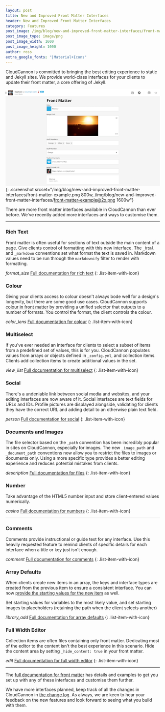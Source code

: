 ```yaml
---
layout: post
title: New and Improved Front Matter Interfaces
header: New and Improved Front Matter Interfaces
category: Features
post_image: /img/blog/new-and-improved-front-matter-interfaces/front-matter-example@2x.png
post_image_type: image/png
post_image_width: 1600
post_image_height: 1000
author: ross
extra_google_fonts: "|Material+Icons"
---
```


CloudCannon is committed to bringing the best editing experience to static and Jekyll sites.
We provide world-class interfaces for your clients to update their front matter, a core offering of Jekyll.

![Example front matter in CloudCannon](/img/blog/new-and-improved-front-matter-interfaces/front-matter-example.png){: .screenshot srcset="/img/blog/new-and-improved-front-matter-interfaces/front-matter-example.png 800w, /img/blog/new-and-improved-front-matter-interfaces/front-matter-example@2x.png 1600w"}

There are more front matter interfaces available in CloudCannon than ever before. We've recently added more interfaces and ways to customise them.

---

### Rich Text

Front matter is often useful for sections of text outside the main content of a page.
Give clients control of formatting with this new interface.
The `_html` and `_markdown` conventions set what format the text is saved in. Markdown values need to be run through the `markdownify` filter to render with formatting.

<i class="material-icons">format_size</i> [Full documentation for rich text](https://docs.cloudcannon.com/editing/front-matter/#rich-text)
{: .list-item-with-icon}

### Colour

Giving your clients access to colour doesn't always bode well for a design's longevity, but there are some good use cases. CloudCannon supports [colour in front matter](https://docs.cloudcannon.com/editing/front-matter/#colour) by providing a unified selector that outputs to a number of formats. You control the format, the client controls the colour.

<i class="material-icons">color_lens</i> [Full documentation for colour](https://docs.cloudcannon.com/editing/front-matter/#colour)
{: .list-item-with-icon}

### Multiselect

If you've ever needed an interface for clients to select a subset of items from a predefined set of values, this is for you.
CloudCannon populates values from arrays or objects defined in `_config.yml`, and collection items. Clients add collection items to create additional values in the set.

<i class="material-icons">view_list</i> [Full documentation for multiselect](https://docs.cloudcannon.com/editing/front-matter/#multiselect)
{: .list-item-with-icon}

### Social

There's a undeniable link between social media and websites, and your editing interfaces are now aware of it. Social interfaces are text fields for URLs and IDs. Profile pictures are displayed alongside, validating for clients they have the correct URL and adding detail to an otherwise plain text field.

<i class="material-icons">person</i> [Full documentation for social](https://docs.cloudcannon.com/editing/front-matter/#social)
{: .list-item-with-icon}

### Documents and Images

The file selector based on the `_path` convention has been incredibly popular in sites on CloudCannon, especially for images. The new `_image_path` and `_document_path` conventions now allow you to restrict the files to images or documents only. Using a more specific type provides a better editing experience and reduces potential mistakes from clients.

<i class="material-icons">description</i> [Full documentation for files](https://docs.cloudcannon.com/editing/front-matter/#file)
{: .list-item-with-icon}

### Number

Take advantage of the HTML5 number input and store client-entered values numerically.

<i class="material-icons">casino</i> [Full documentation for numbers](https://docs.cloudcannon.com/editing/front-matter/#number)
{: .list-item-with-icon}

---

### Comments

Comments provide instructional or guide text for any interface. Use this heavily requested feature to remind clients of specific details for each interface when a title or key just isn't enough.

<i class="material-icons">comment</i> [Full documentation for comments](https://docs.cloudcannon.com/editing/front-matter/#comment)
{: .list-item-with-icon}

### Array Defaults

When clients create new items in an array, the keys and interface types are created from the previous item to ensure a consistent interface.
You can now [provide the starting values for the new item](https://docs.cloudcannon.com/editing/front-matter/#array-defaults) as well.

Set starting values for variables to the most likely value, and set starting images to placeholders (retaining the path when the client selects another)

<i class="material-icons">library_add</i> [Full documentation for array defaults](https://docs.cloudcannon.com/editing/front-matter/#array-defaults)
{: .list-item-with-icon}

### Full Width Editor

Collection items are often files containing only front matter. Dedicating most of the editor to the content isn't the best experience in this scenario. Hide the content area by setting `_hide_content: true` in your front matter.

<i class="material-icons">edit</i> [Full documentation for full width editor](https://docs.cloudcannon.com/editing/content-editor/#hiding-the-content-area)
{: .list-item-with-icon}

---

The [full documentation for front matter](https://docs.cloudcannon.com/editing/front-matter/) has details and examples to get you set up with any of these interfaces and customise them further.

We have more interfaces planned, keep track of all the changes in CloudCannon in [the change log](https://docs.cloudcannon.com/changelog/). As always, we are keen to hear your feedback on the new features and look forward to seeing what you build with them.
